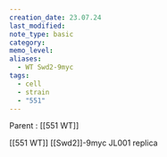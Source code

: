 ```yaml
---
creation_date: 23.07.24
last_modified: 
note_type: basic
category: 
memo_level: 
aliases:
  - WT Swd2-9myc
tags:
  - cell
  - strain
  - "551"
---
```


Parent : [[551 WT]]

[[551 WT]] [[Swd2]]-9myc
JL001 replica